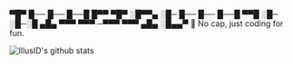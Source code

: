 ▀█▀ █── █── █──█ █▀▀ ▀█▀ ░█▀▀▄
░█─ █── █── █──█ ▀▀█ ░█─ ░█─░█
▄█▄ ▀▀▀ ▀▀▀ ─▀▀▀ ▀▀▀ ▄█▄ ░█▄▄▀
        🐳 No cap, just coding for fun. 

<img align="center" src="https://github-readme-stats.vercel.app/api?username=IllusID&show_icons=true&theme=dark&line_height=27" alt="IllusID's github stats"/>
